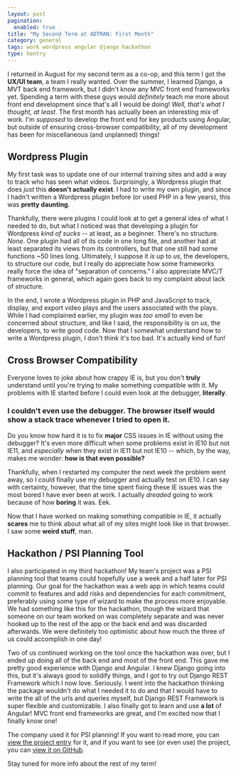 ```yaml
---
layout: post
pagination: 
  enabled: true
title: "My Second Term at ADTRAN: First Month"
category: general
tags: work wordpress angular django hackathon
type: hentry
---
```


I returned in August for my second term as a co-op, and this term I got the **UX/UI
team**, a team I really wanted. Over the summer, I learned Django, a MVT back end
framework, but I didn't know any MVC front end frameworks yet. Spending a term
with these guys would *definitely* teach me more about front end development since
that's all I would be doing! *Well, that's what I thought, at least*. The first month has actually been an interesting
mix of work. I'm *supposed* to develop the front end for key products using Angular,
but outside of ensuring cross-browser compatibility, all of my development has been
for miscellaneous (and unplanned) things!

## Wordpress Plugin ##
My first task was to update one of our internal training sites and add a way to
track who has seen what videos. Surprisingly, a Wordpress plugin that does *just* this
**doesn't actually exist**. I had to write my own plugin, and since I hadn't written
a Wordpress plugin before (or used PHP in a few years), this was **pretty daunting**.

Thankfully, there were plugins I could look at to get a general idea of what I
needed to do, but what I noticed was that developing a plugin for Wordpress *kind
of sucks* -- at least, as a beginner. There's no structure. *None*. One plugin had all of its code in one long
file, and another had at least separated its views from its controllers, but that one still
had some functions ~50 lines long. Ultimately, I suppose it *is* up to *us*, the developers, to
structure our code, but I really do appreciate how some frameworks really force the
idea of "separation of concerns." I also appreciate MVC/T frameworks in general, which
again goes back to my complaint about lack of structure.

In the end, I wrote a Wordpress plugin in PHP and JavaScript to track, display, and export
video plays and the users associated with the plays. While I had complained earlier, my
plugin was *too small* to even be concerned about structure, and like I said, the
responsibility is on *us*, the developers, to write good code. Now that I somewhat
understand how to write a Wordpress plugin, I don't think it's too bad. It's actually
kind of fun!

## Cross Browser Compatibility ##
Everyone loves to joke about how crappy IE is, but you don't **truly** understand
until you're trying to make something compatible with it. My problems with IE started
before I could even look at the debugger, **literally**.

<div class="tagline"><h3>I couldn't even use the debugger. The browser
itself would show a stack trace whenever I tried to open it.</h3></div>

Do you know how hard it is to fix **major** CSS issues in IE without using the
debugger? It's even more difficult when some problems exist in IE10 but not IE11,
and *especially* when they exist in IE11 but not IE10 -- which, by the way,
makes me wonder: **how is that even possible?**

Thankfully, when I restarted my computer the next week the problem went away, so I could
finally use my debugger and actually test on IE10. I can say with certainty, however, that the
time spent fixing these IE issues was the most bored I have ever been at work. I
actually *dreaded* going to work because of how **boring** it was. Eek.

Now that I have worked on making something compatible in IE, it actually **scares** me
to think about what all of my sites might look like in that browser. I saw some **weird
stuff**, man.

## Hackathon / PSI Planning Tool ##
I also participated in my third hackathon! My team's project was a PSI planning tool
that teams could hopefully use a week and a half later for PSI planning. Our goal
for the hackathon was a web app in which teams could commit to features and add risks and
dependencies for each commitment, preferably using some type of wizard to make the process more
enjoyable. We had something like this for the hackathon, though the wizard that
someone on our team worked on was completely separate and was never hooked up
to the rest of the app or the back end and was discarded afterwards. We were definitely
too optimistic about how much the three of us could accomplish in one day!

Two of us continued working on the tool once the hackathon was over, but I ended up
doing all of the back end and most of the front end. This gave me pretty good
experience with Django and Angular. I knew Django going into this, but it's always
good to solidify things, and I got to try out Django REST Framework which I now love.
Seriously. I went into the hackathon thinking the package wouldn't do what I needed it to do
and that I would have to write the all of the urls and queries myself, but Django REST Framework
is super flexible and customizable. I also finally got to learn and use **a lot** of Angular!
MVC front end frameworks are great, and I'm excited now that I finally know one!

The company used it for PSI planning! If you want to read more, you can
[view the project entry](/#/portfolio/portfolio/psi-planning-tool) for it, and if
you want to see (or even use) the project, you can
[view it on GitHub](http://github.com/codeinpink/project-saturn).

Stay tuned for more info about the rest of my term!
